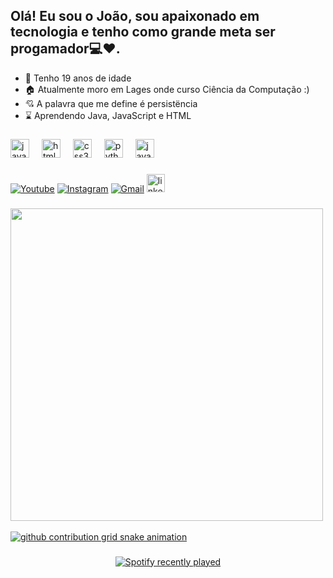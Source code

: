 <h2 align="left">Olá! Eu sou o João, sou apaixonado em tecnologia e tenho como grande meta ser progamador💻❤.</h2>

- 🧑 Tenho 19 anos de idade
- 🏠 Atualmente moro em Lages onde curso Ciência da Computação :)
- 💘  A palavra que me define é persistëncia
- ⌛ Aprendendo Java, JavaScript e HTML





###



###

<div align="left">
  <img src="https://cdn.jsdelivr.net/gh/devicons/devicon/icons/javascript/javascript-original.svg" height="30" alt="javascript logo"  />
  <img width="12" />
  <img src="https://cdn.jsdelivr.net/gh/devicons/devicon/icons/html5/html5-original.svg" height="30" alt="html5 logo"  />
  <img width="12" />
  <img src="https://cdn.jsdelivr.net/gh/devicons/devicon/icons/css3/css3-original.svg" height="30" alt="css3 logo"  />
  <img width="12" />
  <img src="https://cdn.jsdelivr.net/gh/devicons/devicon/icons/python/python-original.svg" height="30" alt="python logo"  />
  <img width="12" />
  <img src="https://cdn.jsdelivr.net/gh/devicons/devicon/icons/java/java-original.svg" height="30" alt="java logo"  />
</div>

###
<!-- Links -->
[![Youtube](https://img.shields.io/badge/YouTube-FF0000?style=for-the-badge&logo=youtube&logoColor=white)](https://www.youtube.com/channel/UCUVrPqLoa8c1U_JET6Y4i3w)
[![Instagram](https://img.shields.io/badge/Instagram-E4405F?style=for-the-badge&logo=instagram&logoColor=white)](https://www.instagram.com/jao_1f/)
[![Gmail](https://img.shields.io/badge/Gmail-D14836?style=for-the-badge&logo=gmail&logoColor=white)](https://www.jj5402315@gmail.com)
 <a href="https://www.linkedin.com/in/jo%C3%A3o-vitor-sutil-gon%C3%A7alves-068682314/" target="_blank">
    <img src="https://img.shields.io/static/v1?message=LinkedIn&logo=linkedin&label=&color=0077B5&logoColor=white&labelColor=&style=for-the-badge" height="29" alt="linkedin logo"  />


###



###


###

<img src="https://user-images.githubusercontent.com/74038190/225813708-98b745f2-7d22-48cf-9150-083f1b00d6c9.gif" width="500">
<br><br>

 <picture>
  <source media="(prefers-color-scheme: dark)" srcset="https://raw.githubusercontent.com/JaoGonçalves/JaoGonçalves/output/github-contribution-grid-snake-dark.svg">
  <source media="(prefers-color-scheme: light)" srcset="https://raw.githubusercontent.com/JaoGonçalves/JaoGonçalves/output/github-contribution-grid-snake.svg">
  <img alt="github contribution grid snake animation" src="https://raw.githubusercontent.com/JaoGonçalves/JaoGonçalves/output/github-contribution-grid-snake.svg">
</picture>







###

<div align="center">
  <a href="https://open.spotify.com/user/31oc6k3igm4eyxht5zmduxgumuqy">
    <img src="https://spotify-recently-played-readme.vercel.app/api?user=31oc6k3igm4eyxht5zmduxgumuqy&count=1" alt="Spotify recently played"  />
  </a>
</div>

###
